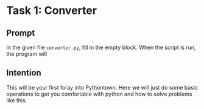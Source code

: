 # Task 1: Converter

## Prompt

In the given file `converter.py`, fill in the empty block. When the script is run, the program will   

## Intention

This will be your first foray into Pythontown. Here we will just do some basic operations to get you comfortable with python and how to solve problems like this.
